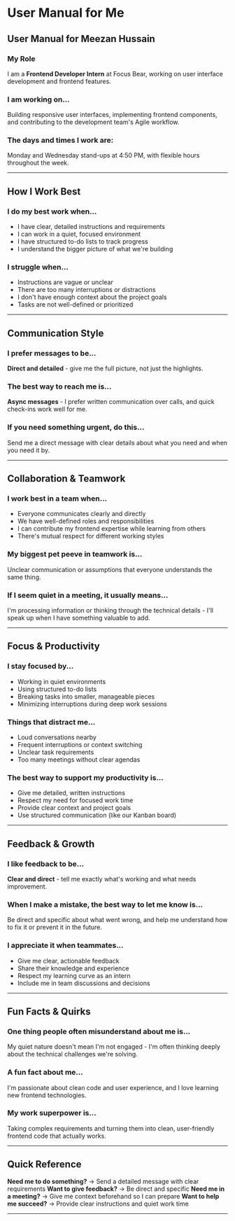 # User Manual for Me

## **User Manual for Meezan Hussain**

### **My Role**
I am a **Frontend Developer Intern** at Focus Bear, working on user interface development and frontend features.

### **I am working on...**
Building responsive user interfaces, implementing frontend components, and contributing to the development team's Agile workflow.

### **The days and times I work are:**
Monday and Wednesday stand-ups at 4:50 PM, with flexible hours throughout the week.

---

## **How I Work Best**

### **I do my best work when...**
- I have clear, detailed instructions and requirements
- I can work in a quiet, focused environment
- I have structured to-do lists to track progress
- I understand the bigger picture of what we're building

### **I struggle when...**
- Instructions are vague or unclear
- There are too many interruptions or distractions
- I don't have enough context about the project goals
- Tasks are not well-defined or prioritized

---

## **Communication Style**

### **I prefer messages to be...**
**Direct and detailed** - give me the full picture, not just the highlights.

### **The best way to reach me is...**
**Async messages** - I prefer written communication over calls, and quick check-ins work well for me.

### **If you need something urgent, do this...**
Send me a direct message with clear details about what you need and when you need it by.

---

## **Collaboration & Teamwork**

### **I work best in a team when...**
- Everyone communicates clearly and directly
- We have well-defined roles and responsibilities
- I can contribute my frontend expertise while learning from others
- There's mutual respect for different working styles

### **My biggest pet peeve in teamwork is...**
Unclear communication or assumptions that everyone understands the same thing.

### **If I seem quiet in a meeting, it usually means...**
I'm processing information or thinking through the technical details - I'll speak up when I have something valuable to add.

---

## **Focus & Productivity**

### **I stay focused by...**
- Working in quiet environments
- Using structured to-do lists
- Breaking tasks into smaller, manageable pieces
- Minimizing interruptions during deep work sessions

### **Things that distract me...**
- Loud conversations nearby
- Frequent interruptions or context switching
- Unclear task requirements
- Too many meetings without clear agendas

### **The best way to support my productivity is...**
- Give me detailed, written instructions
- Respect my need for focused work time
- Provide clear context and project goals
- Use structured communication (like our Kanban board)

---

## **Feedback & Growth**

### **I like feedback to be...**
**Clear and direct** - tell me exactly what's working and what needs improvement.

### **When I make a mistake, the best way to let me know is...**
Be direct and specific about what went wrong, and help me understand how to fix it or prevent it in the future.

### **I appreciate it when teammates...**
- Give me clear, actionable feedback
- Share their knowledge and experience
- Respect my learning curve as an intern
- Include me in team discussions and decisions

---

## **Fun Facts & Quirks**

### **One thing people often misunderstand about me is...**
My quiet nature doesn't mean I'm not engaged - I'm often thinking deeply about the technical challenges we're solving.

### **A fun fact about me...**
I'm passionate about clean code and user experience, and I love learning new frontend technologies.

### **My work superpower is...**
Taking complex requirements and turning them into clean, user-friendly frontend code that actually works.

---

## **Quick Reference**

**Need me to do something?** → Send a detailed message with clear requirements
**Want to give feedback?** → Be direct and specific
**Need me in a meeting?** → Give me context beforehand so I can prepare
**Want to help me succeed?** → Provide clear instructions and quiet work time

---
